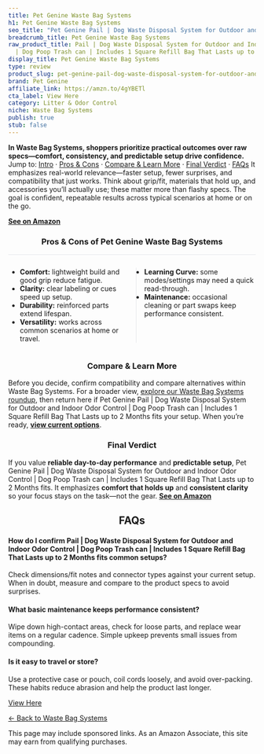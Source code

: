 ```yaml
---
title: Pet Genine Waste Bag Systems
h1: Pet Genine Waste Bag Systems
seo_title: "Pet Genine Pail | Dog Waste Disposal System for Outdoor and\u2026"
breadcrumb_title: Pet Genine Waste Bag Systems
raw_product_title: Pail | Dog Waste Disposal System for Outdoor and Indoor Odor Control
  | Dog Poop Trash can | Includes 1 Square Refill Bag That Lasts up to 2 Months
display_title: Pet Genine Waste Bag Systems
type: review
product_slug: pet-genine-pail-dog-waste-disposal-system-for-outdoor-and-indoor-odor-c-b7c07f46
brand: Pet Genine
affiliate_link: https://amzn.to/4gYBETl
cta_label: View Here
category: Litter & Odor Control
niche: Waste Bag Systems
publish: true
stub: false
---
```


<div id="intro" class="full-width"><p><strong>In Waste Bag Systems, shoppers prioritize practical outcomes over raw specs&mdash;comfort, consistency, and predictable setup drive confidence.</strong> Jump to: <a href="#intro">Intro</a> · <a href="#pros-cons">Pros &amp; Cons</a> · <a href="#compare-more">Compare &amp; Learn More</a> · <a href="#verdict">Final Verdict</a> · <a href="#faqs">FAQs</a> It emphasizes real-world relevance&mdash;faster setup, fewer surprises, and compatibility that just works. Think about grip/fit, materials that hold up, and accessories you’ll actually use; these matter more than flashy specs. The goal is confident, repeatable results across typical scenarios at home or on the go.</p><p><a href="https://amzn.to/4gYBETl" rel="nofollow sponsored noopener" target="_blank"><strong>See on Amazon</strong></a></p></div>
<h3 id="pros-cons" style="text-align:center;">Pros &amp; Cons of Pet Genine Waste Bag Systems</h3>
<div class="pc-grid" style="display:grid;grid-template-columns:1fr 1fr;gap:16px;border-top:1px solid #e5e7eb;padding-top:12px;">
  <ul>
    <li><strong>Comfort:</strong> lightweight build and good grip reduce fatigue.</li>
    <li><strong>Clarity:</strong> clear labeling or cues speed up setup.</li>
    <li><strong>Durability:</strong> reinforced parts extend lifespan.</li>
    <li><strong>Versatility:</strong> works across common scenarios at home or travel.</li>
  </ul>
  <ul style="border-left:1px solid #e5e7eb;padding-left:16px;">
    <li><strong>Learning Curve:</strong> some modes/settings may need a quick read-through.</li>
    <li><strong>Maintenance:</strong> occasional cleaning or part swaps keep performance consistent.</li>
  </ul>
</div>


<h3 id="compare-more" style="text-align:center;">Compare &amp; Learn More</h3>
<p>Before you decide, confirm compatibility and compare alternatives within Waste Bag Systems. For a broader view, <a href="#">explore our Waste Bag Systems roundup</a>, then return here if Pet Genine Pail | Dog Waste Disposal System for Outdoor and Indoor Odor Control | Dog Poop Trash can | Includes 1 Square Refill Bag That Lasts up to 2 Months fits your setup. When you’re ready, <a href="https://amzn.to/4gYBETl" rel="nofollow sponsored noopener" target="_blank"><strong>view current options</strong></a>.</p>

<h3 id="verdict" style="text-align:center;">Final Verdict</h3>
<p>If you value <strong>reliable day-to-day performance</strong> and <strong>predictable setup</strong>, Pet Genine Pail | Dog Waste Disposal System for Outdoor and Indoor Odor Control | Dog Poop Trash can | Includes 1 Square Refill Bag That Lasts up to 2 Months fits. It emphasizes <strong>comfort that holds up</strong> and <strong>consistent clarity</strong> so your focus stays on the task&mdash;not the gear. <a href="https://amzn.to/4gYBETl" rel="nofollow sponsored noopener" target="_blank"><strong>See on Amazon</strong></a></p>

<h2 id="faqs" style="text-align:center;">FAQs</h2>
<h4><strong>How do I confirm Pail | Dog Waste Disposal System for Outdoor and Indoor Odor Control | Dog Poop Trash can | Includes 1 Square Refill Bag That Lasts up to 2 Months fits common setups?</strong></h4>
<p>Check dimensions/fit notes and connector types against your current setup. When in doubt, measure and compare to the product specs to avoid surprises.</p>
<h4><strong>What basic maintenance keeps performance consistent?</strong></h4>
<p>Wipe down high-contact areas, check for loose parts, and replace wear items on a regular cadence. Simple upkeep prevents small issues from compounding.</p>
<h4><strong>Is it easy to travel or store?</strong></h4>
<p>Use a protective case or pouch, coil cords loosely, and avoid over-packing. These habits reduce abrasion and help the product last longer.</p>

<p><a class="btn" href="https://amzn.to/4gYBETl" target="_blank" rel="nofollow sponsored noopener">View Here</a></p>
<p><a href="/roundups/litter-odor-control/waste-bag-systems/">← Back to Waste Bag Systems</a></p>
<aside class="disclosure">This page may include sponsored links. As an Amazon Associate, this site may earn from qualifying purchases.</aside>
